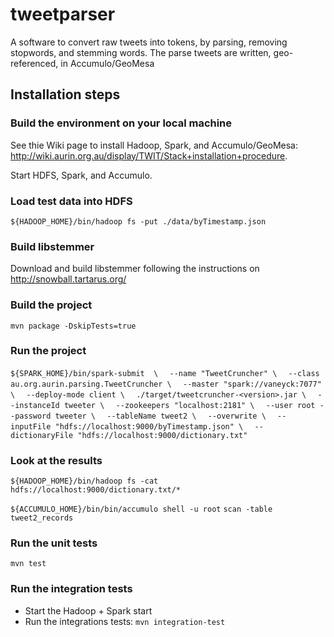 # tweetparser
A software to convert raw tweets into tokens, by parsing, removing stopwords, and stemming words.
The parse tweets are written, geo-referenced, in Accumulo/GeoMesa

## Installation steps

### Build the environment on your local machine

See thie Wiki page to install Hadoop, Spark, and Accumulo/GeoMesa:
http://wiki.aurin.org.au/display/TWIT/Stack+installation+procedure.

Start HDFS, Spark, and Accumulo.


### Load test data into HDFS

  `${HADOOP_HOME}/bin/hadoop fs -put ./data/byTimestamp.json`


### Build libstemmer

Download and build libstemmer following the instructions on http://snowball.tartarus.org/ 


### Build the project

  `mvn package -DskipTests=true`


### Run the project

  `${SPARK_HOME}/bin/spark-submit  \`
  `  --name "TweetCruncher" \`
  `  --class au.org.aurin.parsing.TweetCruncher \`
  `  --master "spark://vaneyck:7077" \`
  `  --deploy-mode client \`
  `  ./target/tweetcruncher-<version>.jar \`
  `  --instanceId tweeter \`
  `  --zookeepers "localhost:2181" \`
  `  --user root --password tweeter \`
  `  --tableName tweet2 \`
  `  --overwrite \`
  `  --inputFile "hdfs://localhost:9000/byTimestamp.json" \`
  `  --dictionaryFile "hdfs://localhost:9000/dictionary.txt"`


### Look at the results

  `${HADOOP_HOME}/bin/hadoop fs -cat hdfs://localhost:9000/dictionary.txt/*`

  `${ACCUMULO_HOME}/bin/bin/accumulo shell -u root`
  `scan -table tweet2_records`


### Run the unit tests

  `mvn test`


### Run the integration tests

- Start the Hadoop + Spark start
- Run the integrations tests:  `mvn integration-test`
